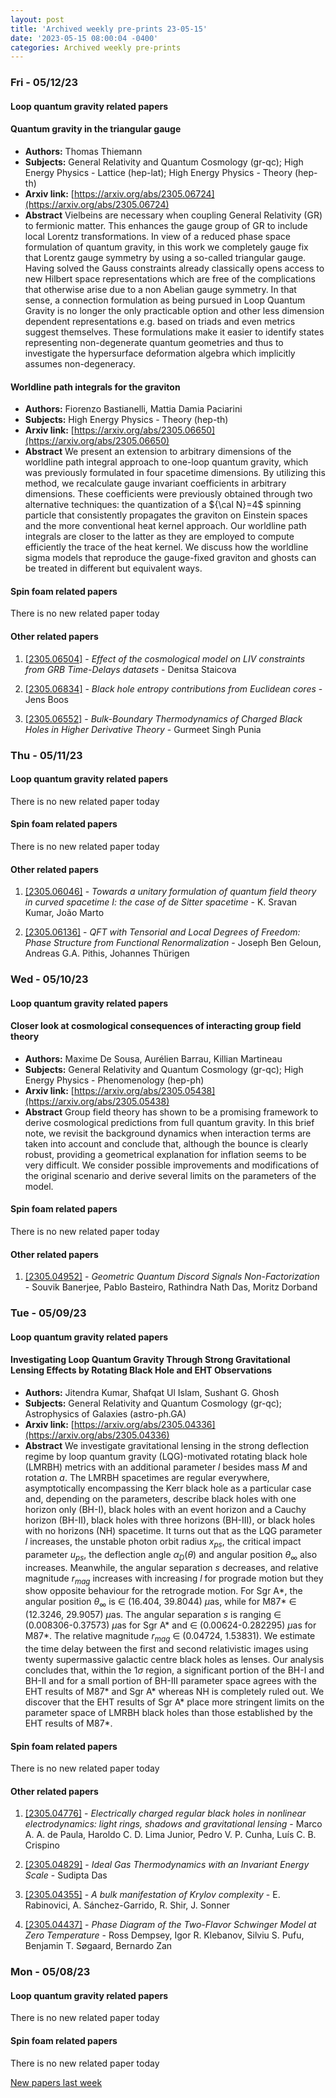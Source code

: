 ```yaml
---
layout: post
title: 'Archived weekly pre-prints 23-05-15'
date: '2023-05-15 08:00:04 -0400'
categories: Archived weekly pre-prints
---
```



### Fri - 05/12/23

#### Loop quantum gravity related papers

#### **Quantum gravity in the triangular gauge**
 - **Authors:** Thomas Thiemann
 - **Subjects:** General Relativity and Quantum Cosmology (gr-qc); High Energy Physics - Lattice (hep-lat); High Energy Physics - Theory (hep-th)
 - **Arxiv link:** [https://arxiv.org/abs/2305.06724](https://arxiv.org/abs/2305.06724)
 - **Abstract**
 Vielbeins are necessary when coupling General Relativity (GR) to fermionic matter. This enhances the gauge group of GR to include local Lorentz transformations. In view of a reduced phase space formulation of quantum gravity, in this work we completely gauge fix that Lorentz gauge symmetry by using a so-called triangular gauge. Having solved the Gauss constraints already classically opens access to new Hilbert space representations which are free of the complications that otherwise arise due to a non Abelian gauge symmetry. In that sense, a connection formulation as being pursued in Loop Quantum Gravity is no longer the only practicable option and other less dimension dependent representations e.g. based on triads and even metrics suggest themselves. These formulations make it easier to identify states representing non-degenerate quantum geometries and thus to investigate the hypersurface deformation algebra which implicitly assumes non-degeneracy. 

#### **Worldline path integrals for the graviton**
 - **Authors:** Fiorenzo Bastianelli, Mattia Damia Paciarini
 - **Subjects:** High Energy Physics - Theory (hep-th)
 - **Arxiv link:** [https://arxiv.org/abs/2305.06650](https://arxiv.org/abs/2305.06650)
 - **Abstract**
 We present an extension to arbitrary dimensions of the worldline path integral approach to one-loop quantum gravity, which was previously formulated in four spacetime dimensions. By utilizing this method, we recalculate gauge invariant coefficients in arbitrary dimensions. These coefficients were previously obtained through two alternative techniques: the quantization of a ${\cal N}=4$ spinning particle that consistently propagates the graviton on Einstein spaces and the more conventional heat kernel approach. Our worldline path integrals are closer to the latter as they are employed to compute efficiently the trace of the heat kernel. We discuss how the worldline sigma models that reproduce the gauge-fixed graviton and ghosts can be treated in different but equivalent ways. 

#### Spin foam related papers

There is no new related paper today 



#### Other related papers

1. [[2305.06504]](https://arxiv.org/abs/2305.06504) - *Effect of the cosmological model on LIV constraints from GRB Time-Delays  datasets* - Denitsa Staicova

1. [[2305.06834]](https://arxiv.org/abs/2305.06834) - *Black hole entropy contributions from Euclidean cores* - Jens Boos

1. [[2305.06552]](https://arxiv.org/abs/2305.06552) - *Bulk-Boundary Thermodynamics of Charged Black Holes in Higher Derivative  Theory* - Gurmeet Singh Punia



### Thu - 05/11/23

#### Loop quantum gravity related papers

There is no new related paper today 

#### Spin foam related papers

There is no new related paper today 



#### Other related papers

1. [[2305.06046]](https://arxiv.org/abs/2305.06046) - *Towards a unitary formulation of quantum field theory in curved  spacetime I: the case of de Sitter spacetime* - K. Sravan Kumar, João Marto

1. [[2305.06136]](https://arxiv.org/abs/2305.06136) - *QFT with Tensorial and Local Degrees of Freedom: Phase Structure from  Functional Renormalization* - Joseph Ben Geloun, Andreas G.A. Pithis, Johannes Thürigen



### Wed - 05/10/23

#### Loop quantum gravity related papers

#### **Closer look at cosmological consequences of interacting group field  theory**
 - **Authors:** Maxime De Sousa, Aurélien Barrau, Killian Martineau
 - **Subjects:** General Relativity and Quantum Cosmology (gr-qc); High Energy Physics - Phenomenology (hep-ph)
 - **Arxiv link:** [https://arxiv.org/abs/2305.05438](https://arxiv.org/abs/2305.05438)
 - **Abstract**
 Group field theory has shown to be a promising framework to derive cosmological predictions from full quantum gravity. In this brief note, we revisit the background dynamics when interaction terms are taken into account and conclude that, although the bounce is clearly robust, providing a geometrical explanation for inflation seems to be very difficult. We consider possible improvements and modifications of the original scenario and derive several limits on the parameters of the model. 

#### Spin foam related papers

There is no new related paper today 



#### Other related papers

1. [[2305.04952]](https://arxiv.org/abs/2305.04952) - *Geometric Quantum Discord Signals Non-Factorization* - Souvik Banerjee, Pablo Basteiro, Rathindra Nath Das, Moritz Dorband



### Tue - 05/09/23

#### Loop quantum gravity related papers

#### **Investigating Loop Quantum Gravity Through Strong Gravitational Lensing  Effects by Rotating Black Hole and EHT Observations**
 - **Authors:** Jitendra Kumar, Shafqat Ul Islam, Sushant G. Ghosh
 - **Subjects:** General Relativity and Quantum Cosmology (gr-qc); Astrophysics of Galaxies (astro-ph.GA)
 - **Arxiv link:** [https://arxiv.org/abs/2305.04336](https://arxiv.org/abs/2305.04336)
 - **Abstract**
 We investigate gravitational lensing in the strong deflection regime by loop quantum gravity (LQG)-motivated rotating black hole (LMRBH) metrics with an additional parameter $l$ besides mass $M$ and rotation $a$. The LMRBH spacetimes are regular everywhere, asymptotically encompassing the Kerr black hole as a particular case and, depending on the parameters, describe black holes with one horizon only (BH-I), black holes with an event horizon and a Cauchy horizon (BH-II), black holes with three horizons (BH-III), or black holes with no horizons (NH) spacetime. It turns out that as the LQG parameter $l$ increases, the unstable photon orbit radius $x_{ps}$, the critical impact parameter $u_{ps}$, the deflection angle $\alpha_D(\theta)$ and angular position $\theta_{\infty}$ also increases. Meanwhile, the angular separation $s$ decreases, and relative magnitude $r_{mag}$ increases with increasing $l$ for prograde motion but they show opposite behaviour for the retrograde motion. For Sgr A*, the angular position $\theta_{\infty}$ is $\in$ (16.404, 39.8044) $\mu$as, while for M87* $\in$ (12.3246, 29.9057) $\mu$as. The angular separation $s$ is ranging $\in$ (0.008306-0.37573) $\mu$as for Sgr A* and $\in$ (0.00624-0.282295) $\mu$as for M87*. The relative magnitude $r_{mag}$ $\in$ (0.04724, 1.53831). We estimate the time delay between the first and second relativistic images using twenty supermassive galactic centre black holes as lenses. Our analysis concludes that, within the $1 \sigma$ region, a significant portion of the BH-I and BH-II and for a small portion of BH-III parameter space agrees with the EHT results of M87* and Sgr A* whereas NH is completely ruled out. We discover that the EHT results of Sgr A* place more stringent limits on the parameter space of LMRBH black holes than those established by the EHT results of M87*. 

#### Spin foam related papers

There is no new related paper today 



#### Other related papers

1. [[2305.04776]](https://arxiv.org/abs/2305.04776) - *Electrically charged regular black holes in nonlinear electrodynamics:  light rings, shadows and gravitational lensing* - Marco A. A. de Paula, Haroldo C. D. Lima Junior, Pedro V. P. Cunha, Luís C. B. Crispino

1. [[2305.04829]](https://arxiv.org/abs/2305.04829) - *Ideal Gas Thermodynamics with an Invariant Energy Scale* - Sudipta Das

1. [[2305.04355]](https://arxiv.org/abs/2305.04355) - *A bulk manifestation of Krylov complexity* - E. Rabinovici, A. Sánchez-Garrido, R. Shir, J. Sonner

1. [[2305.04437]](https://arxiv.org/abs/2305.04437) - *Phase Diagram of the Two-Flavor Schwinger Model at Zero Temperature* - Ross Dempsey, Igor R. Klebanov, Silviu S. Pufu, Benjamin T. Søgaard, Bernardo Zan



### Mon - 05/08/23

#### Loop quantum gravity related papers

There is no new related paper today 

#### Spin foam related papers

There is no new related paper today 




[New papers last week]({{site.url}}/archived/weekly/pre-prints/2023/05/08/archived_weekly_papers.html)
